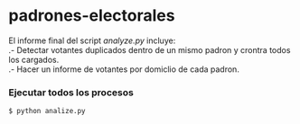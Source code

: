 # padrones-electorales

El informe final del script *analyze.py* incluye:  
.- Detectar votantes duplicados dentro de un mismo padron y crontra todos los cargados.  
.- Hacer un informe de votantes por domiclio de cada padron.  

### Ejecutar todos los procesos

```
$ python analize.py
```